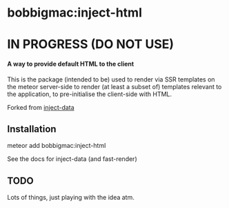 # bobbigmac:inject-html
# IN PROGRESS (DO NOT USE)

#### A way to provide default HTML to the client

This is the package (intended to be) used to render via SSR templates on the meteor server-side to render (at least a subset of) templates relevant to the application, to pre-initialise the client-side with HTML.

Forked from [inject-data](https://github.com/meteorhacks/inject-data)

## Installation

meteor add bobbigmac:inject-html

See the docs for inject-data (and fast-render)

## TODO

Lots of things, just playing with the idea atm.
